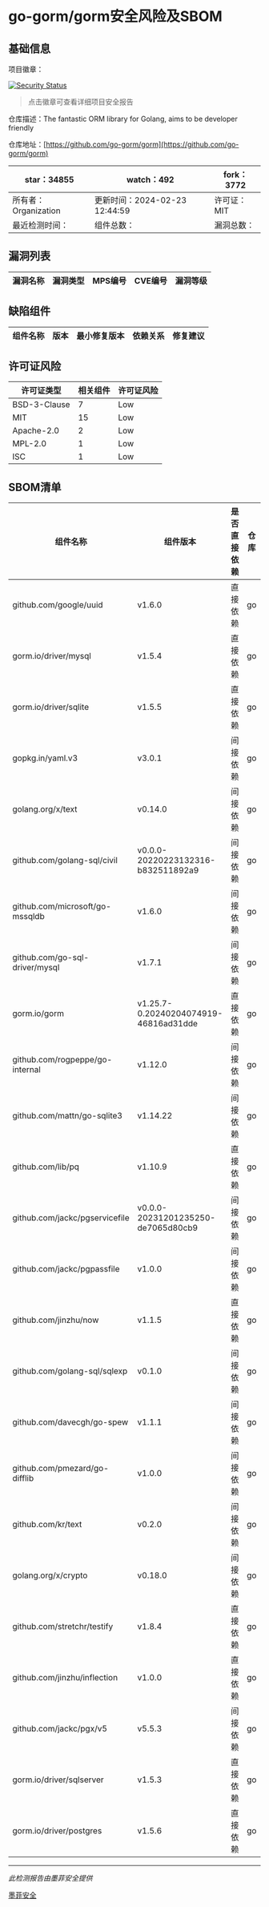 # go-gorm/gorm安全风险及SBOM

## 基础信息

项目徽章：

[![Security Status](https://www.murphysec.com/platform3/v31/badge/1761096123250888704.svg)](https://www.murphysec.com/console/report/1696586146401574913/1761096123250888704)

> 点击徽章可查看详细项目安全报告

仓库描述：The fantastic ORM library for Golang, aims to be developer friendly

仓库地址：[https://github.com/go-gorm/gorm](https://github.com/go-gorm/gorm)

| star：34855 | watch：492 | fork：3772 |
| ----------- | -------------- | ------------ |
| 所有者：Organization | 更新时间：2024-02-23 12:44:59 | 许可证：MIT |
| 最近检测时间： | 组件总数： | 漏洞总数： |




## 漏洞列表

| 漏洞名称 | 漏洞类型 | MPS编号 | CVE编号 | 漏洞等级 |
| ------- | ------ | ------- | ------ | ----- |





## 缺陷组件

| 组件名称 | 版本 | 最小修复版本 | 依赖关系 | 修复建议 |
| -------- | ---- | ------------ | -------- | -------- |





## 许可证风险

| 许可证类型 | 相关组件 | 许可证风险 |
| ---------- | -------- | ---------- |
|BSD-3-Clause|7|Low|
|MIT|15|Low|
|Apache-2.0|2|Low|
|MPL-2.0|1|Low|
|ISC|1|Low|




## SBOM清单

| 组件名称 | 组件版本 | 是否直接依赖 | 仓库 |
| -------- | -------- | ------------ | ---- |
|github.com/google/uuid|v1.6.0|直接依赖|go|
|gorm.io/driver/mysql|v1.5.4|直接依赖|go|
|gorm.io/driver/sqlite|v1.5.5|直接依赖|go|
|gopkg.in/yaml.v3|v3.0.1|间接依赖|go|
|golang.org/x/text|v0.14.0|间接依赖|go|
|github.com/golang-sql/civil|v0.0.0-20220223132316-b832511892a9|间接依赖|go|
|github.com/microsoft/go-mssqldb|v1.6.0|间接依赖|go|
|github.com/go-sql-driver/mysql|v1.7.1|间接依赖|go|
|gorm.io/gorm|v1.25.7-0.20240204074919-46816ad31dde|直接依赖|go|
|github.com/rogpeppe/go-internal|v1.12.0|间接依赖|go|
|github.com/mattn/go-sqlite3|v1.14.22|间接依赖|go|
|github.com/lib/pq|v1.10.9|直接依赖|go|
|github.com/jackc/pgservicefile|v0.0.0-20231201235250-de7065d80cb9|间接依赖|go|
|github.com/jackc/pgpassfile|v1.0.0|间接依赖|go|
|github.com/jinzhu/now|v1.1.5|直接依赖|go|
|github.com/golang-sql/sqlexp|v0.1.0|间接依赖|go|
|github.com/davecgh/go-spew|v1.1.1|间接依赖|go|
|github.com/pmezard/go-difflib|v1.0.0|间接依赖|go|
|github.com/kr/text|v0.2.0|间接依赖|go|
|golang.org/x/crypto|v0.18.0|间接依赖|go|
|github.com/stretchr/testify|v1.8.4|直接依赖|go|
|github.com/jinzhu/inflection|v1.0.0|直接依赖|go|
|github.com/jackc/pgx/v5|v5.5.3|间接依赖|go|
|gorm.io/driver/sqlserver|v1.5.3|直接依赖|go|
|gorm.io/driver/postgres|v1.5.6|直接依赖|go|


------

*此检测报告由墨菲安全提供*

[墨菲安全](www.murphysec.com)